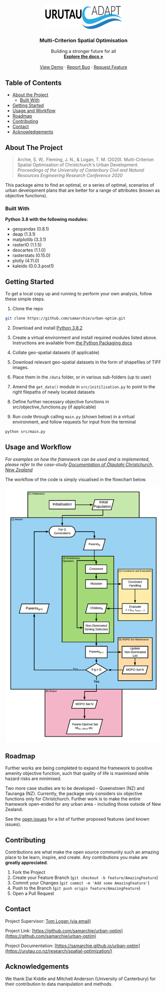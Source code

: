 <br />
<p align="center">
  <a href="https://urutau.co.nz/research/spatial-optimization/">
    <img src="docs/urutau-logo.svg" alt="Logo" width="250" height="80">
  </a>

  <h3 align="center">Multi-Criterion Spatial Optimisation</h3>

  <p align="center">
    Building a stronger future for all
    <br />
    <a href="http://urutau.co.nz/research/spatial_optimization"><strong>Explore the docs »</strong></a>
    <br />
    <br />
    <a href="https://urutau.co.nz/research/spatial-optimization/">View Demo</a>
    ·
    <a href="https://github.com/samarchie/urban-optim/issues">Report Bug</a>
    ·
    <a href="https://github.com/samarchie/urban-optim/issues">Request Feature</a>
  </p>
</p>



## Table of Contents

* [About the Project](#about-the-project)
  * [Built With](#built-with)
* [Getting Started](#getting-started)
* [Usage and Workflow](#usage-and-workflow)
* [Roadmap](#roadmap)
* [Contributing](#contributing)
* [Contact](#contact)
* [Acknowledgements](#acknowledgements)



## About The Project

> Archie, S. W,. Fleming, J. N., & Logan, T. M. (2020).  Multi-Criterion Spatial Optimisation of Christchurch's Urban Development. *Proceedings of the University of Canterbury Civil and Natural Resources Engineering Research Conference 2020*

This package aims to find an optimal, or a series of optimal, scenarios of urban development plans that are better for a range of attributes (known as objective functions).

### Built With
**Python 3.8 with the following modules:**

* []() geopandas (0.8.1)
* []() deap (1.3.1)
* []() matplotlib (3.3.1)
* []() rasterIO (1.1.5)
* []() descartes (1.1.0)
* []() rasterstats (0.15.0)
* []() plotly (4.11.0)
* []() kaleido (0.0.3.post1)


## Getting Started

To get a local copy up and running to perform your own analysis, follow these simple steps.

1. Clone the repo
```sh
git clone https://github.com/samarchie/urban-optim.git
```
2. Download and install [Python 3.8.2](https://www.python.org/downloads/release/python-382/)

3. Create a virtual environment and install required modules listed above. Instructions are available from [the Python Packaging docs](https://packaging.python.org/guides/installing-using-pip-and-virtual-environments/)

4. Collate geo-spatial datasets (if applicable)
  1. Download relevant geo-spatial datasets in the form of shapefiles of TIFF images.
  2. Place them in the `/data` folder, or in various sub-folders (up to user)
  2. Amend the `get_data()` module in `src/initilisation.py` to point to the right filepaths of newly located datasets

5. Define further necessary objective functions in src/objective_functions.py (if applicable)

6. Run code through calling `main.py` (shown below) in a virtual environment, and follow requests for input from the terminal
```sh
python src/main.py
```

## Usage and Workflow

_For examples on how the framework can be used and is implemented, please refer to the case-study  [Documentation of Ōtautahi Christchurch, New Zealand](https://samarchie.github.io/urban-optim)_

The workflow of the code is simply visualised in the flowchart below.

![Image](./docs/figs/flowchart.png)


## Roadmap
Further works are being completed to expand the framework to positive amenity objective function, such that quality of life is maximised while hazard risks are minimised.

Two more case studies are to be developed - Queenstown (NZ) and Tauranga (NZ). Currently, the package only considers six objective functions only for Christchurch. Further work is to make the entire framework open-ended for any urban area - including those outside of New Zealand.

See the [open issues](https://github.com/samarchie/urban-optim/issues) for a list of further proposed features (and known issues).


## Contributing

Contributions are what make the open source community such an amazing place to be learn, inspire, and create. Any contributions you make are **greatly appreciated**.

1. Fork the Project
2. Create your Feature Branch (`git checkout -b feature/AmazingFeature`)
3. Commit your Changes (`git commit -m 'Add some AmazingFeature'`)
4. Push to the Branch (`git push origin feature/AmazingFeature`)
5. Open a Pull Request


## Contact

Project Supervisor: [Tom Logan (via email)](mailto:tom.logan@canterbury.ac.nz)

Project Link: [https://github.com/samarchie/urban-optim](https://github.com/samarchie/urban-optim)

Project Documentation: [https://samarchie.github.io/urban-optim](https://urutau.co.nz/research/spatial-optimization/)


## Acknowledgements

We thank Dai Kiddle and Mitchell Anderson (University
of Canterbury) for their contribution to data manipulation
and methods.
